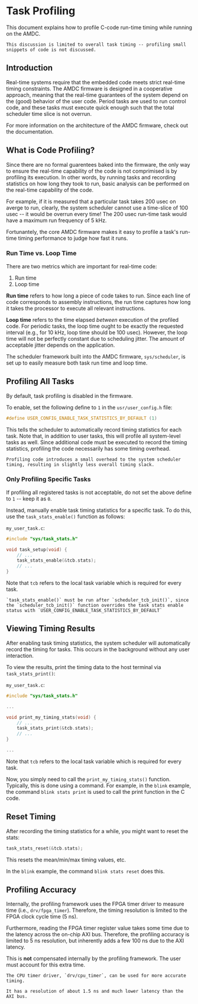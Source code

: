 # Task Profiling

This document explains how to profile C-code run-time timing while running on the AMDC.

```{attention}
This discussion is limited to overall task timing -- profiling small snippets of code is not discussed.
```

## Introduction

Real-time systems require that the embedded code meets strict real-time timing constraints.
The AMDC firmware is designed in a cooperative approach, meaning that the real-time guarantees of the system depend on the (good) behavior of the user code.
Period tasks are used to run control code, and these tasks must execute quick enough such that the total scheduler time slice is not overrun.

For more information on the architecture of the AMDC firmware, check out the [](/firmware/arch/index.md) documentation.

## What is Code Profiling?

Since there are no formal guarentees baked into the firmware, the only way to ensure the real-time capability of the code is not comprimised is by profiling its execution.
In other words, by running tasks and recording statistics on how long they took to run, basic analysis can be performed on the real-time capability of the code.

For example, if it is measured that a particular task takes 200 usec on averge to run, clearly, the system scheduler cannot use a time-slice of 100 usec -- it would be overrun every time!
The 200 usec run-time task would have a maximum run frequency of 5 kHz.

Fortunantely, the core AMDC firmware makes it easy to profile a task's run-time timing performance to judge how fast it runs.

### Run Time vs. Loop Time

There are two metrics which are important for real-time code:

1. Run time
2. Loop time

**Run time** refers to how long a piece of code takes to run.
Since each line of code corresponds to assembly instructions, the run time captures how long it takes the processor to execute all relevant instructions.

**Loop time** refers to the time elapsed *between* execution of the profiled code.
For periodic tasks, the loop time ought to be exactly the requested interval (e.g., for 10 kHz, loop time should be 100 usec).
However, the loop time will not be perfectly constant due to scheduling jitter.
The amount of acceptable jitter depends on the application.

The scheduler framework built into the AMDC firmware, `sys/scheduler`, is set up to easily measure both task run time and loop time.

## Profiling All Tasks

By default, task profiling is disabled in the firmware.

To enable, set the following define to `1` in the `usr/user_config.h` file:

```C
#define USER_CONFIG_ENABLE_TASK_STATISTICS_BY_DEFAULT (1)
```

This tells the scheduler to automatically record timing statistics for each task.
Note that, in addition to user tasks, this will profile all system-level tasks as well.
Since additional code must be executed to record the timing statistics, profiling the code necessarily has some timing overhead.

```{attention}
Profiling code introduces a small overhead to the system scheduler timing, resulting in slightly less overall timing slack.
```

### Only Profiling Specific Tasks

If profiling all registered tasks is not acceptable, do not set the above define to `1` -- keep it as `0`.

Instead, manually enable task timing statistics for a specific task.
To do this, use the `task_stats_enable()` function as follows:

`my_user_task.c`:

```C
#include "sys/task_stats.h"

void task_setup(void) {
    // ...
    task_stats_enable(&tcb.stats);
    // ...
}
```

Note that `tcb` refers to the local task variable which is required for every task.

```{attention}
`task_stats_enable()` must be run after `scheduler_tcb_init()`, since the `scheduler_tcb_init()` function overrides the task stats enable status with `USER_CONFIG_ENABLE_TASK_STATISTICS_BY_DEFAULT`
```

## Viewing Timing Results

After enabling task timing statistics, the system scheduler will automatically record the timing for tasks.
This occurs in the background without any user interaction.

To view the results, print the timing data to the host terminal via `task_stats_print()`:

`my_user_task.c`:

```C
#include "sys/task_stats.h"

...

void print_my_timing_stats(void) {
    // ...
    task_stats_print(&tcb.stats);
    // ...
}

...
```

Note that `tcb` refers to the local task variable which is required for every task.

Now, you simply need to call the `print_my_timing_stats()` function.
Typically, this is done using a command.
For example, in the `blink` example, the command `blink stats print` is used to call the print function in the C code.

## Reset Timing

After recording the timing statistics for a while, you might want to reset the stats:

```C
task_stats_reset(&tcb.stats);
```

This resets the mean/min/max timing values, etc.

In the `blink` example, the command `blink stats reset` does this.

## Profiling Accuracy

Internally, the profiling framework uses the FPGA timer driver to measure time (i.e., `drv/fpga_timer`).
Therefore, the timing resolution is limited to the FPGA clock cycle time (5 ns).

Furthermore, reading the FPGA timer register value takes some time due to the latency across the on-chip AXI bus.
Therefore, the profiling accuracy is limited to 5 ns resolution, but inherently adds a few 100 ns due to the AXI latency.

This is **not** compensated internally by the profiling framework.
The user must account for this extra time.

```{seealso}
The CPU timer driver, `drv/cpu_timer`, can be used for more accurate timing.

It has a resolution of about 1.5 ns and much lower latency than the AXI bus.
```
